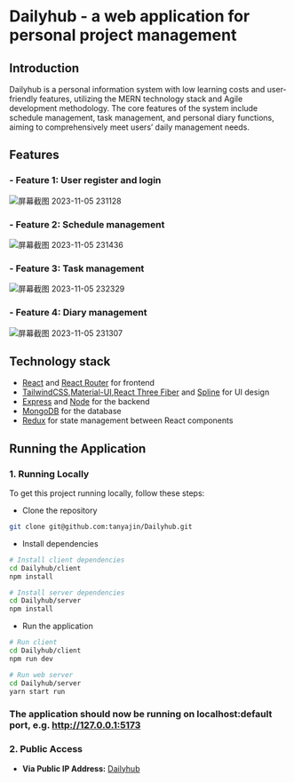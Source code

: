 # Dailyhub - a web application for personal project management

## Introduction
Dailyhub is a personal information system with low learning costs and user-friendly features, utilizing the MERN technology stack and Agile development methodology. 
The core features of the system include schedule management, task management, and personal diary functions, aiming to comprehensively meet users’ daily management needs.

## Features
### - Feature 1: User register and login
  ![屏幕截图 2023-11-05 231128](https://github.com/tanyajin/Dailyhub/assets/102398885/2a3c355a-0047-49fe-b1d9-5d8238f90a40)

### - Feature 2: Schedule management
![屏幕截图 2023-11-05 231436](https://github.com/tanyajin/Dailyhub/assets/102398885/681ffc87-4108-4a13-8454-b59a2f713781)

### - Feature 3: Task management
![屏幕截图 2023-11-05 232329](https://github.com/tanyajin/Dailyhub/assets/102398885/fd3e4bcf-4842-4b9d-a03f-57e78d54c3c6)

### - Feature 4: Diary management
![屏幕截图 2023-11-05 231307](https://github.com/tanyajin/Dailyhub/assets/102398885/0e224ec6-bedc-4a95-90f3-150631a597fe)


## Technology stack

- [React](https://reactjs.org) and [React Router](https://reactrouter.com/en/main) for frontend
- [TailwindCSS](https://tailwindcss.com/),[Material-UI](https://mui.com/),[React Three Fiber](https://docs.pmnd.rs/react-three-fiber/getting-started/introduction) and [Spline](https://spline.design/) for UI design
- [Express](http://expressjs.com/) and [Node](https://nodejs.org/en/) for the backend
- [MongoDB](https://www.mongodb.com/) for the database
- [Redux](https://redux.js.org/basics/usagewithreact) for state management between React components

## Running the Application

 ### 1. Running Locally
To get this project running locally, follow these steps:


- Clone the repository
```bash
git clone git@github.com:tanyajin/Dailyhub.git
```

- Install dependencies

```bash
# Install client dependencies
cd Dailyhub/client
npm install

# Install server dependencies
cd Dailyhub/server
npm install
```
- Run the application
```bash
# Run client
cd Dailyhub/client
npm run dev

# Run web server
cd Dailyhub/server
yarn start run 
```

### The application should now be running on localhost:default port, e.g. http://127.0.0.1:5173

 ### 2. Public Access
 - **Via Public IP Address:** [Dailyhub](http://3.113.11.86/)
